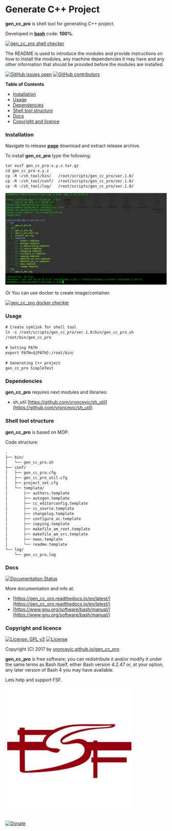 # Generate C++ Project

**gen_cc_pro** is shell tool for generating C++ project.

Developed in **[bash](https://en.wikipedia.org/wiki/Bash_(Unix_shell))** code: **100%**.

[![gen_cc_pro shell checker](https://github.com/vroncevic/gen_cc_pro/workflows/gen_cc_pro%20shell%20checker/badge.svg)](https://github.com/vroncevic/gen_cc_pro/actions?query=workflow%3A%22gen_cc_pro+shell+checker%22)

The README is used to introduce the modules and provide instructions on
how to install the modules, any machine dependencies it may have and any
other information that should be provided before the modules are installed.

[![GitHub issues open](https://img.shields.io/github/issues/vroncevic/gen_cc_pro.svg)](https://github.com/vroncevic/gen_cc_pro/issues) [![GitHub contributors](https://img.shields.io/github/contributors/vroncevic/gen_cc_pro.svg)](https://github.com/vroncevic/gen_cc_pro/graphs/contributors)

<!-- START doctoc generated TOC please keep comment here to allow auto update -->
<!-- DON'T EDIT THIS SECTION, INSTEAD RE-RUN doctoc TO UPDATE -->
**Table of Contents**

- [Installation](#installation)
- [Usage](#usage)
- [Dependencies](#dependencies)
- [Shell tool structure](#shell-tool-structure)
- [Docs](#docs)
- [Copyright and licence](#copyright-and-licence)

<!-- END doctoc generated TOC please keep comment here to allow auto update -->

### Installation

Navigate to release **[page](https://github.com/vroncevic/gen_cc_pro/releases)** download and extract release archive.

To install **gen_cc_pro** type the following:

```
tar xvzf gen_cc_pro-x.y.z.tar.gz
cd gen_cc_pro-x.y.z
cp -R ~/sh_tool/bin/   /root/scripts/gen_cc_pro/ver.1.0/
cp -R ~/sh_tool/conf/  /root/scripts/gen_cc_pro/ver.1.0/
cp -R ~/sh_tool/log/   /root/scripts/gen_cc_pro/ver.1.0/
```

![alt tag](https://raw.githubusercontent.com/vroncevic/gen_cc_pro/dev/docs/setup_tree.png)

Or You can use docker to create image/container.

[![gen_cc_pro docker checker](https://github.com/vroncevic/gen_cc_pro/workflows/gen_cc_pro%20docker%20checker/badge.svg)](https://github.com/vroncevic/gen_cc_pro/actions?query=workflow%3A%22gen_cc_pro+docker+checker%22)

### Usage

```
# Create symlink for shell tool
ln -s /root/scripts/gen_cc_pro/ver.1.0/bin/gen_cc_pro.sh /root/bin/gen_cc_pro

# Setting PATH
export PATH=${PATH}:/root/bin/

# Generating C++ project
gen_cc_pro SimpleTest
```

### Dependencies

**gen_cc_pro** requires next modules and libraries:
* sh_util [https://github.com/vroncevic/sh_util](https://github.com/vroncevic/sh_util)

### Shell tool structure

**gen_cc_pro** is based on MOP.

Code structure:
```
.
├── bin/
│   └── gen_cc_pro.sh
├── conf/
│   ├── gen_cc_pro.cfg
│   ├── gen_cc_pro_util.cfg
│   ├── project_set.cfg
│   └── template/
│       ├── authors.template
│       ├── autogen.template
│       ├── cc_editorconfig.template
│       ├── cc_source.template
│       ├── changelog.template
│       ├── configure_ac.template
│       ├── copying.template
│       ├── makefile_am_root.template
│       ├── makefile_am_src.template
│       ├── news.template
│       └── readme.template
└── log/
    └── gen_cc_pro.log
```

### Docs

[![Documentation Status](https://readthedocs.org/projects/gen_cc_pro/badge/?version=latest)](https://gen_cc_pro.readthedocs.io/projects/gen_cc_pro/en/latest/?badge=latest)

More documentation and info at:
* [https://gen_cc_pro.readthedocs.io/en/latest/](https://gen_cc_pro.readthedocs.io/en/latest/)
* [https://www.gnu.org/software/bash/manual/](https://www.gnu.org/software/bash/manual/)

### Copyright and licence

[![License: GPL v3](https://img.shields.io/badge/License-GPLv3-blue.svg)](https://www.gnu.org/licenses/gpl-3.0) [![License](https://img.shields.io/badge/License-Apache%202.0-blue.svg)](https://opensource.org/licenses/Apache-2.0)

Copyright (C) 2017 by [vroncevic.github.io/gen_cc_pro](https://vroncevic.github.io/gen_cc_pro)

**gen_cc_pro** is free software; you can redistribute it and/or modify
it under the same terms as Bash itself, either Bash version 4.2.47 or,
at your option, any later version of Bash 4 you may have available.

Lets help and support FSF.

[![Free Software Foundation](https://raw.githubusercontent.com/vroncevic/gen_cc_pro/dev/docs/fsf-logo_1.png)](https://my.fsf.org/)

[![Donate](https://www.paypalobjects.com/en_US/i/btn/btn_donateCC_LG.gif)](https://my.fsf.org/donate/)
